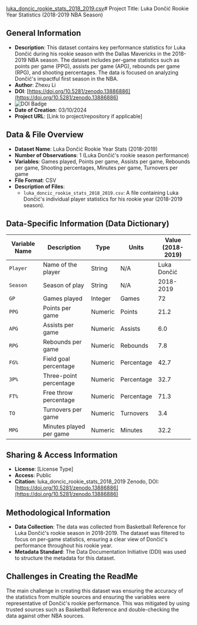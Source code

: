 [luka_doncic_rookie_stats_2018_2019.csv](https://github.com/user-attachments/files/17247580/luka_doncic_rookie_stats_2018_2019.csv)# Project Title: Luka Dončić Rookie Year Statistics (2018-2019 NBA Season)

## General Information
- **Description**: This dataset contains key performance statistics for Luka Dončić during his rookie season with the Dallas Mavericks in the 2018-2019 NBA season. The dataset includes per-game statistics such as points per game (PPG), assists per game (APG), rebounds per game (RPG), and shooting percentages. The data is focused on analyzing Dončić's impactful first season in the NBA.
- **Author**: Zhexu Li
- **DOI**: [https://doi.org/10.5281/zenodo.13886886](https://doi.org/10.5281/zenodo.13886886)
- ![DOI Badge](https://zenodo.org/badge/DOI/10.5281/zenodo.13886886.svg)
- **Date of Creation**: 03/10/2024
- **Project URL**: [Link to project/repository if applicable]

## Data & File Overview
- **Dataset Name**: Luka Dončić Rookie Year Stats (2018-2019)
- **Number of Observations**: 1 (Luka Dončić's rookie season performance)
- **Variables**: Games played, Points per game, Assists per game, Rebounds per game, Shooting percentages, Minutes per game, Turnovers per game
- **File Format**: CSV
- **Description of Files**:
  - `luka_doncic_rookie_stats_2018_2019.csv`: A file containing Luka Dončić's individual player statistics for his rookie year (2018-2019 season).

## Data-Specific Information (Data Dictionary)
| Variable Name | Description                           | Type    | Units     | Value (2018-2019) |
|---------------|---------------------------------------|---------|-----------|-------------------|
| `Player`      | Name of the player                    | String  | N/A       | Luka Dončić        |
| `Season`      | Season of play                        | String  | N/A       | 2018-2019          |
| `GP`          | Games played                          | Integer | Games     | 72                |
| `PPG`         | Points per game                       | Numeric | Points    | 21.2              |
| `APG`         | Assists per game                      | Numeric | Assists   | 6.0               |
| `RPG`         | Rebounds per game                     | Numeric | Rebounds  | 7.8               |
| `FG%`         | Field goal percentage                 | Numeric | Percentage| 42.7              |
| `3P%`         | Three-point percentage                | Numeric | Percentage| 32.7              |
| `FT%`         | Free throw percentage                 | Numeric | Percentage| 71.3              |
| `TO`          | Turnovers per game                    | Numeric | Turnovers | 3.4               |
| `MPG`         | Minutes played per game               | Numeric | Minutes   | 32.2              |

## Sharing & Access Information
- **License**: [License Type]
- **Access**: Public
- **Citation**: luka_doncic_rookie_stats_2018_2019 Zenodo, DOI: [https://doi.org/10.5281/zenodo.13886886](https://doi.org/10.5281/zenodo.13886886)

## Methodological Information
- **Data Collection**: The data was collected from Basketball Reference for Luka Dončić's rookie season in 2018-2019. The dataset was filtered to focus on per-game statistics, ensuring a clear view of Dončić's performance throughout his rookie year.
- **Metadata Standard**: The Data Documentation Initiative (DDI) was used to structure the metadata for this dataset.

## Challenges in Creating the ReadMe
The main challenge in creating this dataset was ensuring the accuracy of the statistics from multiple sources and ensuring the variables were representative of Dončić's rookie performance. This was mitigated by using trusted sources such as Basketball Reference and double-checking the data against other NBA sources.
